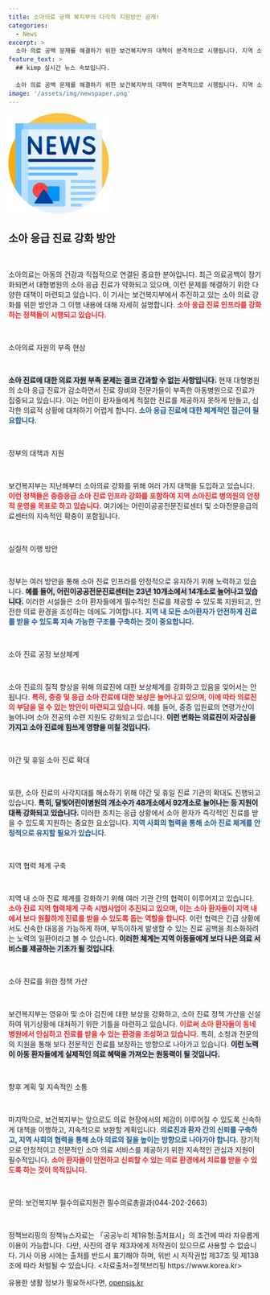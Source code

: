 ```yaml
---
title: 소아의료 공백 복지부의 다각적 지원방안 공개!
categories:
  - News
excerpt: >
  소아 의료 공백 문제를 해결하기 위한 보건복지부의 대책이 본격적으로 시행됩니다. 지역 소아병원과 응급 의료 인프라를 강화하고, 보상을 확대하여 안전한 진료 환경을 만들어가는 노력이 주목받고 있습니다.
feature_text: >
  ## kimp 실시간 뉴스 속보입니다.

  소아 의료 공백 문제를 해결하기 위한 보건복지부의 대책이 본격적으로 시행됩니다. 지역 소아병원과 응급 의료 인프라를 강화하고, 보상을 확대하여 안전한 진료 환경을 만들어가는 노력이 주목받고 있습니다.
image: '/assets/img/newspaper.png'
---
```


<p><img src="/assets/img/newspaper.png" alt="kimplant 속보" /></p>

<h2 data-ke-size="size26">소아 응급 진료 강화 방안</h2>

<p data-ke-size="size16">&nbsp;</p>

<p>소아의료는 아동의 건강과 직접적으로 연결된 중요한 분야입니다. 최근 의료공백이 장기화되면서 대형병원의 소아 응급 진료가 약화되고 있으며, 이런 문제를 해결하기 위한 다양한 대책이 마련되고 있습니다. 이 기사는 보건복지부에서 추진하고 있는 소아 의료 강화를 위한 방안과 그 이행 내용에 대해 자세히 설명합니다. <b><span style="color: #ee2323;">소아 응급 진료 인프라를 강화하는 정책들이 시행되고 있습니다.</span></b></p>

<p data-ke-size="size16">&nbsp;</p>

<p>소아의료 자원의 부족 현상</p>

<p data-ke-size="size16">&nbsp;</p>

<p><b><span style="background-color: #21538527;">소아 진료에 대한 의료 자원 부족 문제는 결코 간과할 수 없는 사항입니다.</span></b> 현재 대형병원의 소아 응급 진료가 감소하면서 진료 장비와 전문가들이 부족한 아동병원으로 진료가 집중되고 있습니다. 이는 어린이 환자들에게 적절한 진료를 제공하지 못하게 만들고, 심각한 의료적 상황에 대처하기 어렵게 합니다. <b><span style="color: #1a5490;">소아 응급 진료에 대한 체계적인 접근이 필요합니다.</span></b></p>

<p data-ke-size="size16">&nbsp;</p>

<p>정부의 대책과 지원</p>

<p data-ke-size="size16">&nbsp;</p>

<p>보건복지부는 지난해부터 소아의료 강화를 위해 여러 가지 대책을 도입하고 있습니다. <b><span style="color: #ee2323;">이런 정책들은 중증응급 소아 진료 인프라 강화를 포함하여 지역 소아진료 병의원의 안정적 운영을 목표로 하고 있습니다.</span></b> 여기에는 어린이공공전문진료센터 및 소아전문응급의료센터의 지속적인 확충이 포함됩니다. </p>

<p data-ke-size="size16">&nbsp;</p>

<p>실질적 이행 방안</p>

<p data-ke-size="size16">&nbsp;</p>

<p>정부는 여러 방안을 통해 소아 진료 인프라를 안정적으로 유지하기 위해 노력하고 있습니다. <b><span style="background-color: #21538527;">예를 들어, 어린이공공전문진료센터는 23년 10개소에서 14개소로 늘어나고 있습니다.</span></b> 이러한 시설들은 소아 환자들에게 필수적인 진료를 제공할 수 있도록 지원되고, 안전한 의료 환경을 조성하는 데에도 기여합니다. <b><span style="color: #1a5490;">지역 내 모든 소아환자가 안전하게 진료를 받을 수 있도록 지속 가능한 구조를 구축하는 것이 중요합니다.</span></b></p>

<p data-ke-size="size16">&nbsp;</p>

<p>소아 진료 공정 보상체계</p>

<p data-ke-size="size16">&nbsp;</p>

<p>소아 진료의 질적 향상을 위해 의료진에 대한 보상체계를 강화하고 있음을 잊어서는 안 됩니다. <b><span style="color: #ee2323;">특히, 중증 및 응급 소아 진료에 대한 보상은 늘어나고 있으며, 이에 따라 의료진의 부담을 덜 수 있는 방안이 마련되고 있습니다.</span></b> 예를 들어, 중증 입원료의 연령가산이 늘어나며 소아 전공의 수련 지원도 강화되고 있습니다. <b><span style="background-color: #21538527;">이런 변화는 의료진이 자긍심을 가지고 소아 진료에 힘쓰게 영향을 미칠 것입니다.</span></b></p>

<p data-ke-size="size16">&nbsp;</p>

<p>야간 및 휴일 소아 진료 확대</p>

<p data-ke-size="size16">&nbsp;</p>

<p>또한, 소아 진료의 사각지대를 해소하기 위해 야간 및 휴일 진료 기관의 확대도 진행되고 있습니다. <b><span style="background-color: #21538527;">특히, 달빛어린이병원의 개소수가 48개소에서 92개소로 늘어나는 등 지원이 대폭 강화되고 있습니다.</span></b> 이러한 조치는 응급 상황에서 소아 환자가 즉각적인 진료를 받을 수 있도록 지원하는 중요한 요소입니다. <b><span style="color: #1a5490;">지역 사회의 협력을 통해 소아 진료 체계를 안정적으로 유지할 필요가 있습니다.</span></b></p>

<p data-ke-size="size16">&nbsp;</p>

<p>지역 협력 체계 구축</p>

<p data-ke-size="size16">&nbsp;</p>

<p>지역 내 소아 진료 체계를 강화하기 위해 여러 기관 간의 협력이 이루어지고 있습니다. <b><span style="color: #ee2323;">소아 진료 지역 협력체계 구축 시범사업이 추진되고 있으며, 이는 소아 환자들이 지역 내에서 보다 원활하게 진료를 받을 수 있도록 돕는 역할을 합니다.</span></b> 이런 협력은 긴급 상황에서도 신속한 대응을 가능하게 하며, 부득이하게 발생할 수 있는 진료 공백을 최소화하려는 노력의 일환이라고 볼 수 있습니다. <b><span style="background-color: #21538527;">이러한 체계는 지역 아동들에게 보다 나은 의료 서비스를 제공하는 기초가 될 것입니다.</span></b></p>

<p data-ke-size="size16">&nbsp;</p>

<p>소아 진료를 위한 정책 가산</p>

<p data-ke-size="size16">&nbsp;</p>

<p>보건복지부는 영유아 및 소아 검진에 대한 보상을 강화하고, 소아 진료 정책 가산을 신설하여 위기상황에 대처하기 위한 기틀을 마련하고 있습니다. <b><span style="color: #ee2323;">이로써 소아 환자들이 동네 병원에서 안심하고 진료를 받을 수 있는 환경을 조성하고 있습니다.</span></b> 특히, 소청과 전문의의 지원을 통해 보다 전문적인 진료를 보장하는 방향으로 나아가고 있습니다. <b><span style="background-color: #21538527;">이런 노력이 아동 환자들에게 실제적인 의료 혜택을 가져오는 원동력이 될 것입니다.</span></b></p>

<p data-ke-size="size16">&nbsp;</p>

<p>향후 계획 및 지속적인 소통</p>

<p data-ke-size="size16">&nbsp;</p>

<p>마지막으로, 보건복지부는 앞으로도 의료 현장에서의 체감이 이루어질 수 있도록 신속하게 대책을 이행하고, 지속적으로 보완할 계획입니다. <b><span style="color: #1a5490;">의료진과 환자 간의 신뢰를 구축하고, 지역 사회의 협력을 통해 소아 의료의 질을 높이는 방향으로 나아가야 합니다.</span></b> 장기적으로 안정적이고 전문적인 소아 의료 서비스를 제공하기 위한 지속적인 관심과 지원이 필수적입니다. <b><span style="color: #ee2323;">소아 환자들이 안전하고 신뢰할 수 있는 의료 환경에서 치료를 받을 수 있도록 하는 것이 목적입니다.</span></b></p>

<p data-ke-size="size16">&nbsp;</p>

<p>문의: 보건복지부 필수의료지원관 필수의료총괄과(044-202-2663)</p>

<p data-ke-size="size16">&nbsp;</p>

<p>정책브리핑의 정책뉴스자료는 「공공누리 제1유형:출처표시」의 조건에 따라 자유롭게 이용이 가능합니다. 다만, 사진의 경우 제3자에게 저작권이 있으므로 사용할 수 없습니다. 기사 이용 시에는 출처를 반드시 표기해야 하며, 위반 시 저작권법 제37조 및 제138조에 따라 처벌될 수 있습니다. &lt;자료출처=정책브리핑 https://www.korea.kr></p>
유용한 생활 정보가 필요하시다면, <a href="https://opensis.kr" rel="dofollow">opensis.kr</a>


